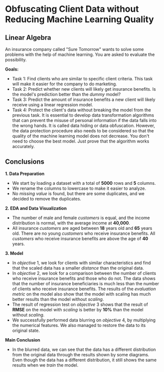 # Obfuscating Client Data without Reducing Machine Learning Quality

## Linear Algebra

An insurance company called "Sure Tomorrow" wants to solve some problems with the help of machine learning. You are asked to evaluate the possibility.

**Goals:**

- Task 1: Find clients who are similar to specific client criteria. This task will make it easier for the company to do marketing.
- Task 2: Predict whether new clients will likely get insurance benefits. Is the model's prediction better than the *dummy* model?
- Task 3: Predict the amount of insurance benefits a new client will likely receive using a linear regression model.
- Task 4: Protect the client's data without breaking the model from the previous task. It is essential to develop data transformation algorithms that can prevent the misuse of personal information if the data falls into the wrong hands. It is called data hiding or data obfuscation. However, the data protection procedure also needs to be considered so that the quality of the machine learning model does not decrease. You don't need to choose the best model. Just prove that the algorithm works accurately.

## Conclusions

**1. Data Preparation**
- We start by loading a dataset with a total of **5000** rows and **5** columns.
- We rename the columns to lowercase to make it easier to analyze.
- No *missing value* is found, but there are some duplicates, and we decided to remove the duplicates.

**2. EDA and Data Visualization**
- The number of male and female *customers* is equal, and the income distribution is normal, with the average income at **40,000**.
- All insurance *customers* are aged between **18** years old and **65** years old. There are no young *customers* who receive insurance benefits. All *customers* who receive insurance benefits are above the age of **40** years.

**3. Model**
- In *objective* 1, we look for clients with similar characteristics and find that the scaled data has a smaller *distance* than the original data.
- In *objective* 2, we look for a comparison between the number of clients who receive insurance benefits and those who do not. The data shows that the number of insurance beneficiaries is much less than the number of clients who receive insurance benefits. The results of the *evaluation metric* on the model also show that the model with scaling has much better results than the model without *scaling*.
- The result of regression test on *objective* 3 shows that the result of **RMSE** on the model with *scaling* is better by **10%** than the model without *scaling*.
- We successfully performed data blurring on *objective* 4, by multiplying the numerical features. We also managed to restore the data to its original state.

**Main Conclusion**
- In the blurred data, we can see that the data has a different distribution from the original data through the results shown by some diagrams. Even though the data has a different distribution, it still shows the same results when we *train* the model.

